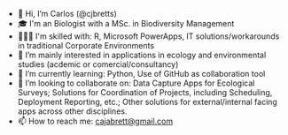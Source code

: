 - 👋 Hi, I’m Carlos (@cjbretts)
- 🎓 I'm an Biologist with a MSc. in Biodiversity Management
- 👨🏽‍💻 I'm skilled with: R, Microsoft PowerApps, IT solutions/workarounds in traditional Corporate Environments
- 👀 I’m mainly interested in applications in ecology and environmental studies (acdemic or comercial/consultancy)
- 🌱 I’m currently learning: Python, Use of GitHub as collaboration tool
- 💞️ I’m looking to collaborate on: Data Capture Apps for Ecological Surveys; Solutions for Coordination of Projects, including Scheduling, Deployment Reporting, etc.; Other solutions for external/internal facing apps across other disciplines.
- 📫 How to reach me: cajabrett@gmail.com


<!---
cjbretts/cjbretts is a ✨ special ✨ repository because its `README.md` (this file) appears on your GitHub profile.
You can click the Preview link to take a look at your changes.
--->
